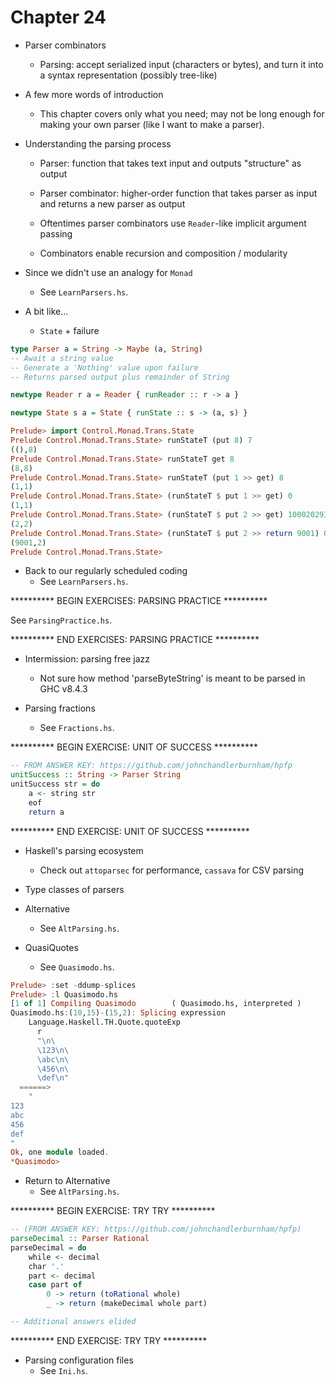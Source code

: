 # Chapter 24

- Parser combinators
    - Parsing: accept serialized input (characters or bytes), and turn it into a
      syntax representation (possibly tree-like)

- A few more words of introduction
    - This chapter covers only what you need; may not be long enough for making
      your own parser (like I want to make a parser).

- Understanding the parsing process
    - Parser: function that takes text input and outputs "structure" as output
    - Parser combinator: higher-order function that takes parser as input and
      returns a new parser as output

    - Oftentimes parser combinators use `Reader`-like implicit argument passing

    - Combinators enable recursion and composition / modularity

- Since we didn't use an analogy for `Monad`
    - See `LearnParsers.hs`.

- A bit like...
    - `State` + failure

```haskell
type Parser a = String -> Maybe (a, String)
-- Await a string value
-- Generate a 'Nothing' value upon failure
-- Returns parsed output plus remainder of String

newtype Reader r a = Reader { runReader :: r -> a }

newtype State s a = State { runState :: s -> (a, s) }
```

```haskell
Prelude> import Control.Monad.Trans.State
Prelude Control.Monad.Trans.State> runStateT (put 8) 7
((),8)
Prelude Control.Monad.Trans.State> runStateT get 8
(8,8)
Prelude Control.Monad.Trans.State> runStateT (put 1 >> get) 8
(1,1)
Prelude Control.Monad.Trans.State> (runStateT $ put 1 >> get) 0
(1,1)
Prelude Control.Monad.Trans.State> (runStateT $ put 2 >> get) 10002029302149
(2,2)
Prelude Control.Monad.Trans.State> (runStateT $ put 2 >> return 9001) 0
(9001,2)
Prelude Control.Monad.Trans.State>
```

- Back to our regularly scheduled coding
    - See `LearnParsers.hs`.

********** BEGIN EXERCISES: PARSING PRACTICE **********

See `ParsingPractice.hs`.

********** END EXERCISES: PARSING PRACTICE **********

- Intermission: parsing free jazz
    - Not sure how method 'parseByteString' is meant to be parsed in GHC v8.4.3

- Parsing fractions
    - See `Fractions.hs`.

********** BEGIN EXERCISE: UNIT OF SUCCESS **********

```haskell
-- FROM ANSWER KEY: https://github.com/johnchandlerburnham/hpfp
unitSuccess :: String -> Parser String
unitSuccess str = do
    a <- string str
    eof
    return a
```

********** END EXERCISE: UNIT OF SUCCESS **********

- Haskell's parsing ecosystem
    - Check out `attoparsec` for performance, `cassava` for CSV parsing

- Type classes of parsers

- Alternative
    - See `AltParsing.hs`.

- QuasiQuotes
    - See `Quasimodo.hs`.

```haskell
Prelude> :set -ddump-splices
Prelude> :l Quasimodo.hs
[1 of 1] Compiling Quasimodo        ( Quasimodo.hs, interpreted )
Quasimodo.hs:(10,15)-(15,2): Splicing expression
    Language.Haskell.TH.Quote.quoteExp
      r
      "\n\
      \123\n\
      \abc\n\
      \456\n\
      \def\n"
  ======>
    "
123
abc
456
def
"
Ok, one module loaded.
*Quasimodo>
```

- Return to Alternative
    - See `AltParsing.hs`.

********** BEGIN EXERCISE: TRY TRY **********

```haskell
-- (FROM ANSWER KEY: https://github.com/johnchandlerburnham/hpfp)
parseDecimal :: Parser Rational
parseDecimal = do
    while <- decimal
    char '.'
    part <- decimal
    case part of
        0 -> return (toRational whole)
        _ -> return (makeDecimal whole part)

-- Additional answers elided
```

********** END EXERCISE: TRY TRY **********

- Parsing configuration files
    - See `Ini.hs`.
